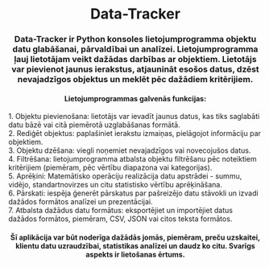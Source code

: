 <h1 align="center"> Data-Tracker </h1> 
<h3 align="center"> Data-Tracker ir Python konsoles lietojumprogramma objektu datu glabāšanai, pārvaldībai un analīzei. Lietojumprogramma ļauj lietotājam veikt dažādas darbības ar objektiem. Lietotājs var pievienot jaunus ierakstus, atjaunināt esošos datus, dzēst nevajadzīgos objektus un meklēt pēc dažādiem kritērijiem.</h3>

<h4 align="center"> Lietojumprogrammas galvenās funkcijas: </h4>
1. Objektu pievienošana: lietotājs var ievadīt jaunus datus, kas tiks saglabāti datu bāzē vai citā piemērotā uzglabāšanas formātā.
<br>
2. Rediģēt objektus: paplašiniet ierakstu izmaiņas, pielāgojot informāciju par objektiem. 
<br>
3. Objektu dzēšana: viegli noņemiet nevajadzīgos vai novecojušos datus.  
<br>
4. Filtrēšana: lietojumprogramma atbalsta objektu filtrēšanu pēc noteiktiem kritērijiem (piemēram, pēc vērtību diapazona vai kategorijas).  
<br>
5. Aprēķini: Matemātisko operāciju realizācija datu apstrādei - summu, vidējo, standartnovirzes un citu statistisko vērtību aprēķināšana.  
<br>
6. Pārskati: iespēja ģenerēt pārskatus par pašreizējo datu stāvokli un izvadi dažādos formātos analīzei un prezentācijai.  
<br>
7. Atbalsta dažādus datu formātus: eksportējiet un importējiet datus dažādos formātos, piemēram, CSV, JSON vai citos teksta formātos.  

<h4 align="center"> Šī aplikācija var būt noderīga dažādās jomās, piemēram, preču uzskaitei, klientu datu uzraudzībai, statistikas analīzei un daudz ko citu. Svarīgs aspekts ir lietošanas ērtums. </h4>
